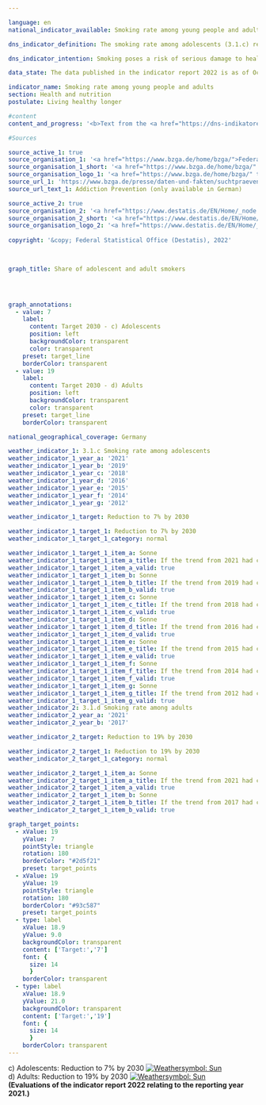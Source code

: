 ```yaml
---

language: en    
national_indicator_available: Smoking rate among young people and adults    

dns_indicator_definition: The smoking rate among adolescents (3.1.c) represents the percentage of 12- to 17-year-olds who indicate that they smoke regularly or occasionally. The smoking rate among adults (3.1.d) indicates the percentage of those surveyed aged 15&nbsp;and above who answered the questions on smoking behaviour in the microcensus and who smoke regularly or occasionally.    

dns_indicator_intention: Smoking poses a risk of serious damage to health and can cause premature death. This risk is not confined to smokers themselves. Non-smokers exposed to tobacco smoke are not just irritated by the smoke but can also fall ill from it. The Federal Government is pursuing the goal of reducing the percentage of adolescent smokers to 7% and that of all persons aged 15&nbsp;years and older to 19% by 2030.    

data_state: The data published in the indicator report 2022 is as of Oct 31 2022. The data shown on this platform is updated regularly, so that more current data may be available online than published in the <a href="https://dns-indikatoren.de/assets/publications/reports/en/2022.pdf">indicator report 2022</a>.    

indicator_name: Smoking rate among young people and adults    
section: Health and nutrition    
postulate: Living healthy longer    

#content     
content_and_progress: '<b>Text from the <a href="https://dns-indikatoren.de/assets/publications/reports/en/2021.pdf">Indicator Report 2021&nbsp;</a></b><br><br>The data for adolescents are collected in surveys on substance consumption among adolescents and young adults which are conducted by means of telephone interviews by the Federal Centre for Health Education. The surveys initially took place at intervals of three to four years, but since 2001&nbsp;they have been conducted almost every year. In order to ensure that the data are comparable over time, they are weighted on the basis of gender, region and age. The data for years without surveys have been interpolated for inclusion in the time series. The random sample used in 2019&nbsp;comprised 7,000&nbsp;adolescents and young adults.<br><br>The data for adults is surveyed every four years as part of the microcensus conducted by the Federal Statistical Office. The data for years without surveys have been interpolated for inclusion in the time series for the indicator. The microcensus, which is a sample survey, covers 1% of the whole population and is the largest household survey in Germany and Europe. The responses to the questions regarding smoking habits are voluntary and were provided by 79% of respondents in 2017.<br><br>In the group of adolescents between 12&nbsp;and 17&nbsp;years of age, the proportion of smokers initially increased from 23.9% (1995) to 28.1% (1997&nbsp;and 2001), but then declined steadily to 5.6% (5.2% for adolescent girls, 6.0% of adolescent boys) by 2019. Provided that the trend of recent years is maintained, the target value set for 2030&nbsp;is already achieved.<br><br>In 2017, a total of 22.4% of the sample population above the age of 15&nbsp;indicated that they smoked occasionally or regularly. This compares with a figure of 28.3&nbsp;% for 1995&nbsp;and 1999. The smoking rate for adults, in other words, has shown only a slight decrease. If the average trend over the last five years is maintained, the target for this sub-indicator can also be achieved.<br><br>In 2017, 18.8% of all adult respondents aged 15&nbsp;years or older considered themselves regular smokers, while 3.7% smoked occasionally. The rate among women (18.6%) was significantly lower than for men (26.4%). While the proportion of women smokers has fallen by 2.9&nbsp;percentage points since 1995, the proportion of men who smoke has dropped by 9.2&nbsp;percentage points.<br><br>In 2017, 96.2% of the respondent smokers preferred cigarettes. The frequency of tobacco consumption is important when considering the threat to the health of individuals. A total of 10.8% of regular smokers, compared with 17.4% in 1995, fell into the category of heavy smokers with more than 20&nbsp;cigarettes a day, while 81.4% smoked 5&nbsp;to 20&nbsp;a day. Within these figures there were also differences between the sexes. Almost one in seven of the male regular cigarette smokers was a heavy smoker, but only one in thirteen of the female smokers.<br><br>Smoking poses a high but avoidable risk to health. In 2018, 4.8% of all deaths (3.4% among women, 6.3% among men) could be attributed to symptomatic diseases for smokers (lung, bronchial, laryngeal and tracheal cancers). In 2018, the average age of those who died of lung, bronchial, and tracheal cancers was 71.1&nbsp;years, which is more than seven years below the average age at death (78.4&nbsp;years). Lower smoking rates would therefore help reduce premature mortality.'    

#Sources    

source_active_1: true
source_organisation_1: '<a href="https://www.bzga.de/home/bzga/">Federal Centre for Health Education</a>'
source_organisation_1_short: '<a href="https://www.bzga.de/home/bzga/" target="_blank">Federal Centre for Health Education</a>'
source_organisation_logo_1: '<a href="https://www.bzga.de/home/bzga/" target="_blank"><img src="https://dnsUpgradeEnvironment.github.io/dns-indicators/public/OrgImgEn/bzga.png" alt="Federal Centre for Health Education" title=" Click here to visit the homepage of the organizationFederal Centre for Health Education" style="height:60px; width:148px; border: transparent"/></a>'
source_url_1: 'https://www.bzga.de/presse/daten-und-fakten/suchtpraevention/'
source_url_text_1: Addiction Prevention (only available in German)

source_active_2: true
source_organisation_2: '<a href="https://www.destatis.de/EN/Home/_node.html">Federal Statistical Office</a>'
source_organisation_2_short: '<a href="https://www.destatis.de/EN/Home/_node.html" target="_blank">Federal Statistical Office</a>'
source_organisation_logo_2: '<a href="https://www.destatis.de/EN/Home/_node.html" target="_blank"><img src="https://dnsUpgradeEnvironment.github.io/dns-indicators/public/OrgImgEn/destatis.png" alt="Federal Statistical Office" title=" Click here to visit the homepage of the organizationFederal Statistical Office" style="height:60px; width:148px; border: transparent"/></a>'
    
copyright: '&copy; Federal Statistical Office (Destatis), 2022'    

    

graph_title: Share of adolescent and adult smokers    

    


graph_annotations:
  - value: 7
    label:
      content: Target 2030 - c) Adolescents
      position: left
      backgroundColor: transparent
      color: transparent
    preset: target_line
    borderColor: transparent
  - value: 19
    label:
      content: Target 2030 - d) Adults
      position: left
      backgroundColor: transparent
      color: transparent
    preset: target_line
    borderColor: transparent        

national_geographical_coverage: Germany    

weather_indicator_1: 3.1.c Smoking rate among adolescents
weather_indicator_1_year_a: '2021'
weather_indicator_1_year_b: '2019'
weather_indicator_1_year_c: '2018'
weather_indicator_1_year_d: '2016'
weather_indicator_1_year_e: '2015'
weather_indicator_1_year_f: '2014'
weather_indicator_1_year_g: '2012'

weather_indicator_1_target: Reduction to 7% by 2030

weather_indicator_1_target_1: Reduction to 7% by 2030
weather_indicator_1_target_1_category: normal

weather_indicator_1_target_1_item_a: Sonne
weather_indicator_1_target_1_item_a_title: If the trend from 2021 had continued, the target value would have been reached or missed by less than 5% of the difference between the target value and the value at that time.
weather_indicator_1_target_1_item_a_valid: true
weather_indicator_1_target_1_item_b: Sonne
weather_indicator_1_target_1_item_b_title: If the trend from 2019 had continued, the target value would have been reached or missed by less than 5% of the difference between the target value and the value at that time.
weather_indicator_1_target_1_item_b_valid: true
weather_indicator_1_target_1_item_c: Sonne
weather_indicator_1_target_1_item_c_title: If the trend from 2018 had continued, the target value would have been reached or missed by less than 5% of the difference between the target value and the value at that time.
weather_indicator_1_target_1_item_c_valid: true
weather_indicator_1_target_1_item_d: Sonne
weather_indicator_1_target_1_item_d_title: If the trend from 2016 had continued, the target value would have been reached or missed by less than 5% of the difference between the target value and the value at that time.
weather_indicator_1_target_1_item_d_valid: true
weather_indicator_1_target_1_item_e: Sonne
weather_indicator_1_target_1_item_e_title: If the trend from 2015 had continued, the target value would have been reached or missed by less than 5% of the difference between the target value and the value at that time.
weather_indicator_1_target_1_item_e_valid: true
weather_indicator_1_target_1_item_f: Sonne
weather_indicator_1_target_1_item_f_title: If the trend from 2014 had continued, the target value would have been reached or missed by less than 5% of the difference between the target value and the value at that time.
weather_indicator_1_target_1_item_f_valid: true
weather_indicator_1_target_1_item_g: Sonne
weather_indicator_1_target_1_item_g_title: If the trend from 2012 had continued, the target value would have been reached or missed by less than 5% of the difference between the target value and the value at that time.
weather_indicator_1_target_1_item_g_valid: true
weather_indicator_2: 3.1.d Smoking rate among adults
weather_indicator_2_year_a: '2021'
weather_indicator_2_year_b: '2017'

weather_indicator_2_target: Reduction to 19% by 2030

weather_indicator_2_target_1: Reduction to 19% by 2030
weather_indicator_2_target_1_category: normal

weather_indicator_2_target_1_item_a: Sonne
weather_indicator_2_target_1_item_a_title: If the trend from 2021 had continued, the target value would have been reached or missed by less than 5% of the difference between the target value and the value at that time.
weather_indicator_2_target_1_item_a_valid: true
weather_indicator_2_target_1_item_b: Sonne
weather_indicator_2_target_1_item_b_title: If the trend from 2017 had continued, the target value would have been reached or missed by less than 5% of the difference between the target value and the value at that time.
weather_indicator_2_target_1_item_b_valid: true    

graph_target_points:
  - xValue: 19
    yValue: 7
    pointStyle: triangle
    rotation: 180
    borderColor: "#2d5f21"
    preset: target_points
  - xValue: 19
    yValue: 19
    pointStyle: triangle
    rotation: 180
    borderColor: "#93c587"
    preset: target_points
  - type: label
    xValue: 18.9
    yValue: 9.0
    backgroundColor: transparent
    content: ['Target:','7']
    font: {
      size: 14
      }
    borderColor: transparent
  - type: label
    xValue: 18.9
    yValue: 21.0
    backgroundColor: transparent
    content: ['Target:','19']
    font: {
      size: 14
      }
    borderColor: transparent    
---
```



<div>
  <div class="my-header">
    <label class="default">c) Adolescents: Reduction to 7% by 2030
      <a href="https://dnsUpgradeEnvironment.github.io/dns-indicators/en/status"><img src="https://g205sdgs.github.io/sdg-indicators/public/Wettersymbole/Sonne.png" title="If the trend from 2021 (Data as of Oct 31 2022) had continued, the target value would have been reached or missed by less than 5% of the difference between the target value and the value at that time." alt="Weathersymbol: Sun"/>
      </a>
    </label>
  </div>
</div>
<div>
  <div class="my-header">
    <label class="default">d) Adults: Reduction to 19% by 2030
      <a href="https://dnsUpgradeEnvironment.github.io/dns-indicators/en/status"><img src="https://g205sdgs.github.io/sdg-indicators/public/Wettersymbole/Sonne.png" title="If the trend from 2021 (Data as of Oct 31 2022) had continued, the target value would have been reached or missed by less than 5% of the difference between the target value and the value at that time." alt="Weathersymbol: Sun"/>
      </a>
    </label>
  </div>
</div>
<div class="my-header-note">
  <label class="default"><b>(Evaluations of the indicator report 2022 relating to the reporting year 2021.)
  </b></label>
</div>